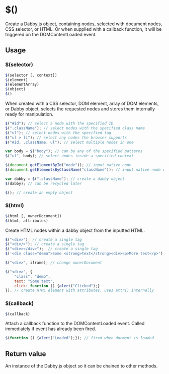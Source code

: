 # $()

Create a Dabby.js object, containing nodes, selected with document nodes, CSS selector, or HTML. Or when supplied with a callback function, it will be triggered on the DOMContentLoaded event.

## Usage

### $(selector)

```javascript
$(selector [, context])
$(element)
$(elementArray)
$(object)
$()
```
When created with a CSS selector, DOM element, array of DOM elements, or Dabby object, selects the requested nodes and stores them internally ready for manipulation.

```javascript
$("#id"); // select a node with the specified ID
$(".className"); // select nodes with the specified class name
$("ul"); // select nodes with the specified tag
$("ul > li"); // select any nodes the browser supports
$("#id, .className, ul"); // select multiple nodes in one

var body = $("body"); // can be any of the specified patterns
$("ul", body); // select nodes inside a specified context

$(document.getElementById("node")); // input native node
$(document.getElementsByClassName("className")); // input native node or nodes

var dabby = $(".className"); // create a dabby object
$(dabby); // can be recycled later

$(); // create an empty object
```

### $(html)

```javascript
$(html [, ownerDocument])
$(html, attributes)
```
Create HTML nodes within a dabby object from the inputted HTML.

```javascript
$("<div>"); // create a single tag
$("<div/>"); // create a single tag
$("<div></div>");  // create a single tag
$('<div class="demo">Some <strong>text</strong><div><p>More text</p>'); //parse a string of HTML into nodes

$("<div>", iframe); // change ownerDocument

$("<div>", {
	"class": "demo",
	text: "Some text",
	click: function () {alert("Clicked");}
}); // create HTML element with attributes, uses attr() internally
```

### $(callback)

```javascript
$(callback)
```
Attach a callback function to the DOMContentLoaded event. Called immediately if event has already been fired.

```javascript
$(function () {alert("Loaded");}); // fired when docment is loaded
```

## Return value

An instance of the Dabby.js object so it can be chained to other methods.
